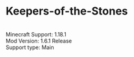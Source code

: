 # Keepers-of-the-Stones
<br>Minecraft Support: 1.18.1
<br>Mod Version: 1.6.1 Release
<br>Support type: Main
